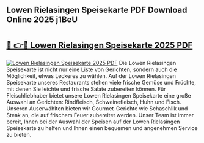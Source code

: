 ## Lowen Rielasingen Speisekarte PDF Download Online 2025 j1BeU

# <h2><a href="http://gc9wxs4.nevu.top/?p=Lowen+Rielasingen+Speisekarte">🔗 👉🔴 Lowen Rielasingen Speisekarte 2025 PDF</a></h2>

[![Lowen Rielasingen Speisekarte 2025 PDF](https://i.imgur.com/dBaPXMq.png)](http://gc9wxs4.nevu.top/?p=Lowen+Rielasingen+Speisekarte)
Die Lowen Rielasingen Speisekarte ist nicht nur eine Liste von Gerichten, sondern auch die Möglichkeit, etwas Leckeres zu wählen. Auf der Lowen Rielasingen Speisekarte unseres Restaurants stehen viele frische Gemüse und Früchte, mit denen Sie leichte und frische Salate zubereiten können. Für Fleischliebhaber bietet unsere Lowen Rielasingen Speisekarte eine große Auswahl an Gerichten: Rindfleisch, Schweinefleisch, Huhn und Fisch. Unseren Auserwählten bieten wir Gourmet-Gerichte wie Schaschlik und Steak an, die auf frischem Feuer zubereitet werden. Unser Team ist immer bereit, Ihnen bei der Auswahl der Speisen auf der Lowen Rielasingen Speisekarte zu helfen und Ihnen einen bequemen und angenehmen Service zu bieten.
